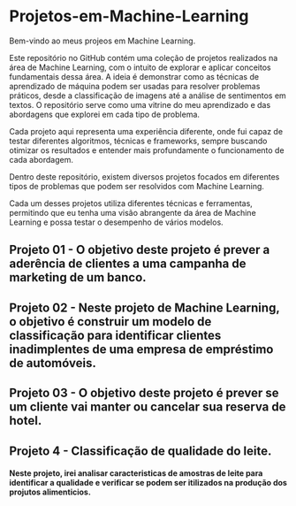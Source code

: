 # Projetos-em-Machine-Learning

Bem-vindo ao meus projeos em Machine Learning.

Este repositório no GitHub contém uma coleção de projetos realizados na área de Machine Learning, com o intuito de explorar e aplicar conceitos fundamentais dessa área. A ideia é demonstrar como as técnicas de aprendizado de máquina podem ser usadas para resolver problemas práticos, desde a classificação de imagens até a análise de sentimentos em textos. O repositório serve como uma vitrine do meu aprendizado e das abordagens que explorei em cada tipo de problema.

Cada projeto aqui representa uma experiência diferente, onde fui capaz de testar diferentes algoritmos, técnicas e frameworks, sempre buscando otimizar os resultados e entender mais profundamente o funcionamento de cada abordagem.

Dentro deste repositório, existem diversos projetos focados em diferentes tipos de problemas que podem ser resolvidos com Machine Learning.


Cada um desses projetos utiliza diferentes técnicas e ferramentas, permitindo que eu tenha uma visão abrangente da área de Machine Learning e possa testar o desempenho de vários modelos.

## Projeto 01 - O objetivo deste projeto é prever a aderência de clientes a uma campanha de marketing de um banco.

## Projeto 02 - Neste projeto de Machine Learning, o objetivo é construir um modelo de classificação para identificar clientes inadimplentes de uma empresa de empréstimo de automóveis.

## Projeto 03 - O objetivo deste projeto é prever se um cliente vai manter ou cancelar sua reserva de hotel.

## Projeto 4 - Classificação de qualidade do leite.
#### Neste projeto, irei analisar caracteristicas de amostras de leite para identificar a qualidade e verificar se podem ser itilizados na produção dos projutos alimenticios.
